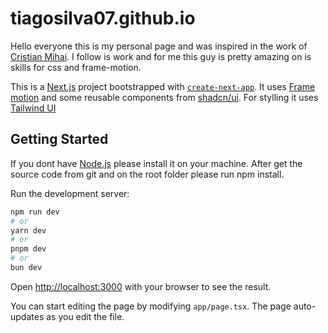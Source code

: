 # tiagosilva07.github.io
Hello everyone this is my personal page and was inspired in the work of [Cristian Mihai](https://www.youtube.com/@cristianmihai01). 
I follow is work and for me this guy is pretty amazing on is skills for css and frame-motion.

This is a [Next.js](https://nextjs.org) project bootstrapped with [`create-next-app`](https://nextjs.org/docs/app/api-reference/cli/create-next-app).
It uses [Frame motion](https://www.framer.com/motion/) and some reusable components from [shadcn/ui](https://ui.shadcn.com/docs).
For stylling it uses [Tailwind UI](https://tailwindui.com/)

## Getting Started
If you dont have [Node.js](https://nodejs.org/en/download/package-manager) please install it on your machine.
After get the source code from git and on the root folder please run npm install.

Run the development server:

```bash
npm run dev
# or
yarn dev
# or
pnpm dev
# or
bun dev
```

Open [http://localhost:3000](http://localhost:3000) with your browser to see the result.

You can start editing the page by modifying `app/page.tsx`. The page auto-updates as you edit the file.
